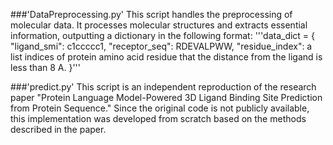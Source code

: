 ###'DataPreprocessing.py'
This script handles the preprocessing of molecular data. It processes molecular structures and extracts essential information, outputting a dictionary in the following format:
'''data_dict = {
    "ligand_smi": c1ccccc1,
    "receptor_seq": RDEVALPWW,
    "residue_index": a list indices of protein amino acid residue that the distance from the ligand is less than 8 A.
}'''


###'predict.py'
This script is an independent reproduction of the research paper "Protein Language Model-Powered 3D Ligand Binding Site Prediction from Protein Sequence." Since the original code is not publicly available, this implementation was developed from scratch based on the methods described in the paper.
